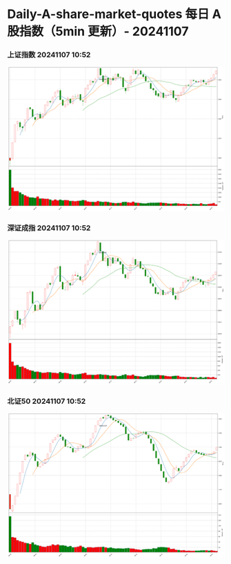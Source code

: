 
# Daily-A-share-market-quotes 每日 A 股指数（5min 更新）- 20241107

### 上证指数 20241107 10:52
![](./fig/2024/11/20241107-sh000001.png)

### 深证成指 20241107 10:52
![](./fig/2024/11/20241107-sz399001.png)

### 北证50 20241107 10:52
![](./fig/2024/11/20241107-bj899050.png)
